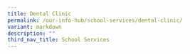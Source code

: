 ```yaml
---
title: Dental Clinic
permalink: /our-info-hub/school-services/dental-clinic/
variant: markdown
description: ""
third_nav_title: School Services
---
```

